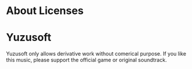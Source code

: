 # About Licenses

# Yuzusoft 
Yuzusoft only allows derivative work without comerical purpose.
If you like this music, please support the official game or original soundtrack.



